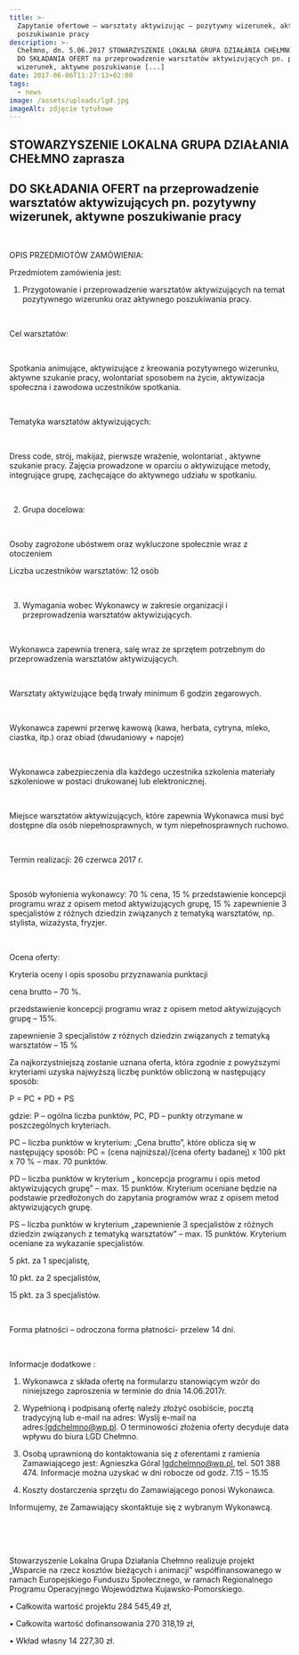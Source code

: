 ```yaml
---
title: >-
  Zapytanie ofertowe – warsztaty aktywizując – pozytywny wizerunek, aktywne
  poszukiwanie pracy
description: >-
  Chełmno, dn. 5.06.2017 STOWARZYSZENIE LOKALNA GRUPA DZIAŁANIA CHEŁMNO zaprasza
  DO SKŁADANIA OFERT na przeprowadzenie warsztatów aktywizujących pn. pozytywny
  wizerunek, aktywne poszukiwanie [...]
date: 2017-06-06T11:27:13+02:00
tags:
  - news
image: /assets/uploads/lgd.jpg
imageAlt: zdjęcie tytułowe
---
```

## STOWARZYSZENIE LOKALNA GRUPA DZIAŁANIA CHEŁMNO zaprasza

## DO SKŁADANIA OFERT na przeprowadzenie warsztatów aktywizujących pn. pozytywny wizerunek, aktywne poszukiwanie pracy

<br>

OPIS PRZEDMIOTÓW ZAMÓWIENIA:

Przedmiotem zamówienia jest:

1. Przygotowanie i przeprowadzenie warsztatów aktywizujących na temat pozytywnego wizerunku oraz aktywnego poszukiwania pracy.

<br>

Cel warsztatów:

<br>

 Spotkania animujące, aktywizujące z kreowania pozytywnego wizerunku, aktywne szukanie pracy, wolontariat sposobem na życie, aktywizacja społeczna i zawodowa uczestników spotkania. 

<br>

Tematyka warsztatów aktywizujących:

<br>

 Dress code, strój, makijaż, pierwsze wrażenie, wolontariat , aktywne szukanie pracy. Zajęcia prowadzone w oparciu o aktywizujące metody, integrujące grupę, zachęcające do aktywnego udziału w spotkaniu.

<br>

2. Grupa docelowa:

<br>

Osoby zagrożone ubóstwem oraz wykluczone społecznie wraz z otoczeniem



Liczba uczestników warsztatów: 12 osób

<br>

3. Wymagania wobec Wykonawcy w zakresie organizacji i przeprowadzenia warsztatów aktywizujących.

<br>

 Wykonawca zapewnia trenera, salę wraz ze sprzętem potrzebnym do przeprowadzenia warsztatów aktywizujących.

<br>

 Warsztaty aktywizujące będą trwały minimum 6 godzin zegarowych.

<br>

 Wykonawca zapewni przerwę kawową (kawa, herbata, cytryna, mleko, ciastka, itp.) oraz obiad (dwudaniowy + napoje)

<br>

 Wykonawca zabezpieczenia dla każdego uczestnika szkolenia materiały szkoleniowe w postaci drukowanej lub elektronicznej.

<br>

 Miejsce warsztatów aktywizujących, które zapewnia Wykonawca musi być dostępne dla osób niepełnosprawnych, w tym niepełnosprawnych ruchowo.

<br>

Termin realizacji: 26 czerwca 2017 r.

<br>

Sposób wyłonienia wykonawcy: 70 % cena, 15 % przedstawienie koncepcji programu wraz z opisem metod aktywizujących grupę, 15 % zapewnienie 3 specjalistów z różnych dziedzin związanych z tematyką warsztatów, np. stylista, wizażysta, fryzjer.

<br>

Ocena oferty: 

Kryteria oceny i opis sposobu przyznawania punktacji



cena brutto – 70 %.



przedstawienie koncepcji programu wraz z opisem metod aktywizujących grupę – 15%.



zapewnienie 3 specjalistów z różnych dziedzin związanych z tematyką warsztatów – 15 %



Za najkorzystniejszą zostanie uznana oferta, która zgodnie z powyższymi kryteriami uzyska najwyższą liczbę punktów obliczoną w następujący sposób:



P = PC + PD + PS



gdzie: P – ogólna liczba punktów, PC, PD – punkty otrzymane w poszczególnych kryteriach.



PC – liczba punktów w kryterium: „Cena brutto”, które oblicza się w następujący sposób: PC = (cena najniższa)/(cena oferty badanej) x 100 pkt x 70 % – max. 70 punktów.



PD – liczba punktów w kryterium „ koncepcja programu i opis metod aktywizujących grupę” – max. 15 punktów. Kryterium oceniane będzie na podstawie przedłożonych do zapytania programów wraz z opisem metod aktywizujących grupę.



PS – liczba punktów w kryterium „zapewnienie 3 specjalistów z różnych dziedzin związanych z tematyką warsztatów” – max. 15 punktów. Kryterium oceniane za wykazanie specjalistów.



5 pkt. za 1 specjalistę,



10 pkt. za 2 specjalistów,



15 pkt. za 3 specjalistów.

<br>

Forma płatności – odroczona forma płatności- przelew 14 dni.

<br>

Informacje dodatkowe :

1. Wykonawca z składa ofertę na formularzu stanowiącym wzór do niniejszego zaproszenia w terminie do dnia 14.06.2017r.

2. Wypełnioną i podpisaną ofertę należy złożyć osobiście, pocztą tradycyjną lub e-mail na adres: Wyslij e-mail na adres:lgdchelmno@wp.pl. O terminowości złożenia oferty decyduje data wpływu do biura LGD Chełmno.

3. Osobą uprawnioną do kontaktowania się z oferentami z ramienia Zamawiającego jest: Agnieszka Góral lgdchelmno@wp.pl, tel. 501 388 474. Informacje można uzyskać w dni robocze od godz. 7.15 – 15.15



4. Koszty dostarczenia sprzętu do Zamawiającego ponosi Wykonawca.



Informujemy, że Zamawiający skontaktuje się z wybranym Wykonawcą.

<br>

<br>

<br>

Stowarzyszenie Lokalna Grupa Działania Chełmno realizuje projekt „Wsparcie na rzecz kosztów bieżących i animacji” współfinansowanego w ramach Europejskiego Funduszu Społecznego, w ramach Regionalnego Programu Operacyjnego Województwa Kujawsko-Pomorskiego.



• Całkowita wartość projektu 284 545,49 zł,



• Całkowita wartość dofinansowania 270 318,19 zł,



• Wkład własny 14 227,30 zł.
